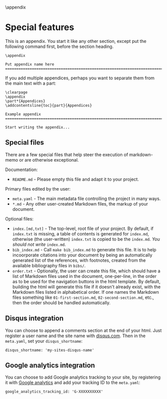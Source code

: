 \appendix

Special features
===============================================================================

This is an appendix.
You start it like any other section, except put the following command first, before the section heading.

    \appendix

    Put appendix name here
    ===============================================================================


If you add multiple appendices, perhaps you want to separate them from the main text with a part:

    \clearpage
    \appendix
    \part*{Appendices}
    \addcontentsline{toc}{part}{Appendices}
    
    Example appendix
    ===============================================================================
    
    Start writing the appendix...



Special files
-------------------------------------------------------------------------------

There are a few special files that help steer the execution of markdown-memo
or are otherwise exceptional.

Documentation:

-   `README.md` - Please empty this file and adapt it to your project.

Primary files edited by the user:

-   `meta.yaml` - The main metadata file controlling the project in many ways.
-   `*.md` - Any other user-created Markdown files, the markup of your document.

Optional files:

-   `index.[md,txt]` - The top-level, root file of your project. By default, if `index.txt` is missing,
    a table of contents is generated for `index.md`, otherwise (the user-written) `index.txt`
    is copied to be the `index.md`. *You should not write* `index.md`.
-   `bib_index.md` - Call `make bib_index.md` to generate this file. It is to help incoorporate citations
    into your document by being an automatically generated list of the references, with footnotes,
    created from the available bibliography files in `bibs/`.
-   `order.txt` - Optionally, the user can create this file, which should have a list of
    Markdown files used in the document, one-per-line, in the order as to be used for the
    navigation buttons in the html template.  By default, building the html will generate this
    file if it doesn't already exist, with the Markdown files listed in alphabetical order.
    If one names the Markdown files something like `01-first-section.md`, `02-second-section.md`, etc.,
    then the order should be handled automatically.


Disqus integration
-------------------------------------------------------------------------------

You can choose to append a comments section at the end of your html.
Just register a user name and the site name with [disqus.com](https://disqus.com/).
Then in the `meta.yaml`, set your `disqus_shortname`:

    disqus_shortname: 'my-sites-disqus-name'


Google analytics integration
-------------------------------------------------------------------------------

You can choose to add Google analytics 
tracking to your site, by registering it with
[Google analytics](https://analytics.google.com/)
and add your tracking ID to the `meta.yaml`:

    google_analytics_tracking_id: 'G-XXXXXXXXXX'



